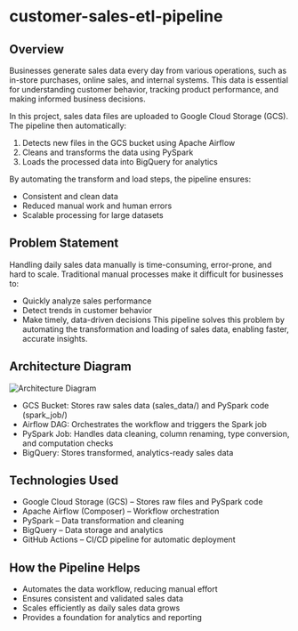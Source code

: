 # customer-sales-etl-pipeline
## Overview

Businesses generate sales data every day from various operations, such as in-store purchases, online sales, and internal systems. This data is essential for understanding customer behavior, tracking product performance, and making informed business decisions.

In this project, sales data files are uploaded to Google Cloud Storage (GCS). The pipeline then automatically:
1. Detects new files in the GCS bucket using Apache Airflow
2. Cleans and transforms the data using PySpark
3. Loads the processed data into BigQuery for analytics

By automating the transform and load steps, the pipeline ensures:
- Consistent and clean data
- Reduced manual work and human errors
- Scalable processing for large datasets

## Problem Statement

Handling daily sales data manually is time-consuming, error-prone, and hard to scale. Traditional manual processes make it difficult for businesses to:
- Quickly analyze sales performance
- Detect trends in customer behavior
- Make timely, data-driven decisions
This pipeline solves this problem by automating the transformation and loading of sales data, enabling faster, accurate insights.

## Architecture Diagram
![Architecture Diagram](https://drive.google.com/file/d/1cQ5-E8rrpW0xhGDZZmoXJtiW-TlEgWLj/view?usp=drive_link)

- GCS Bucket: Stores raw sales data (sales_data/) and PySpark code (spark_job/)
- Airflow DAG: Orchestrates the workflow and triggers the Spark job
- PySpark Job: Handles data cleaning, column renaming, type conversion, and computation checks
- BigQuery: Stores transformed, analytics-ready sales data

## Technologies Used

- Google Cloud Storage (GCS) – Stores raw files and PySpark code
- Apache Airflow (Composer) – Workflow orchestration
- PySpark – Data transformation and cleaning
- BigQuery – Data storage and analytics
- GitHub Actions – CI/CD pipeline for automatic deployment

## How the Pipeline Helps

- Automates the data workflow, reducing manual effort
- Ensures consistent and validated sales data
- Scales efficiently as daily sales data grows
- Provides a foundation for analytics and reporting
